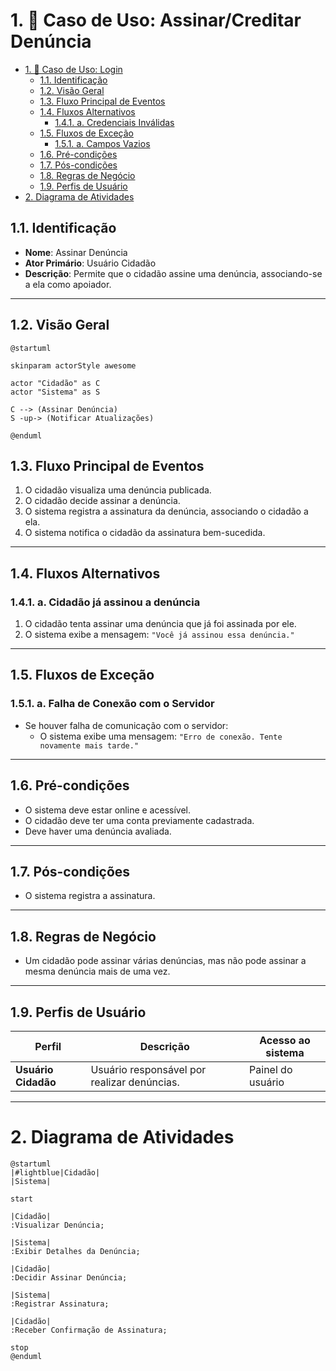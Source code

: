 # 1. 🎯 Caso de Uso: Assinar/Creditar Denúncia
- [1. 🎯 Caso de Uso: Login](#1--caso-de-uso-login)
	- [1.1. Identificação](#11-identificação)
	- [1.2. Visão Geral](#12-visão-geral)
	- [1.3. Fluxo Principal de Eventos](#13-fluxo-principal-de-eventos)
	- [1.4. Fluxos Alternativos](#14-fluxos-alternativos)
		- [1.4.1. a. Credenciais Inválidas](#141-cidadão-já-assinou-a-denúncia)
	- [1.5. Fluxos de Exceção](#15-fluxos-de-exceção)
		- [1.5.1. a. Campos Vazios](#151-falha-de-conexão-com-o-servidor)
	- [1.6. Pré-condições](#16-pré-condições)
	- [1.7. Pós-condições](#17-pós-condições)
	- [1.8. Regras de Negócio](#18-regras-de-negócio)
	- [1.9. Perfis de Usuário](#19-perfis-de-usuário)
- [2. Diagrama de Atividades](#2-diagrama-de-atividades)


## 1.1. Identificação
- **Nome**: Assinar Denúncia  
- **Ator Primário**: Usuário Cidadão  
- **Descrição**: Permite que o cidadão assine uma denúncia, associando-se a ela como apoiador.

---


## 1.2. Visão Geral

```puml
@startuml

skinparam actorStyle awesome

actor "Cidadão" as C
actor "Sistema" as S

C --> (Assinar Denúncia)
S -up-> (Notificar Atualizações)

@enduml
```

## 1.3. Fluxo Principal de Eventos
1. O cidadão visualiza uma denúncia publicada.
2. O cidadão decide assinar a denúncia.
3. O sistema registra a assinatura da denúncia, associando o cidadão a ela.
4. O sistema notifica o cidadão da assinatura bem-sucedida.
---

## 1.4. Fluxos Alternativos

### 1.4.1. a. Cidadão já assinou a denúncia
1. O cidadão tenta assinar uma denúncia que já foi assinada por ele.
2. O sistema exibe a mensagem: `"Você já assinou essa denúncia."`

---

## 1.5. Fluxos de Exceção

### 1.5.1. a. Falha de Conexão com o Servidor
- Se houver falha de comunicação com o servidor:
  - O sistema exibe uma mensagem: `"Erro de conexão. Tente novamente mais tarde."`

---

## 1.6. Pré-condições
- O sistema deve estar online e acessível.
- O cidadão deve ter uma conta previamente cadastrada.
- Deve haver uma denúncia avaliada.

---

## 1.7. Pós-condições
- O sistema registra a assinatura.

---

## 1.8. Regras de Negócio
- Um cidadão pode assinar várias denúncias, mas não pode assinar a mesma denúncia mais de uma vez.
  
---

## 1.9. Perfis de Usuário
| Perfil            | Descrição                                                 | Acesso ao sistema     |
| ----------------- | --------------------------------------------------------- | --------------------- |
| **Usuário Cidadão** | Usuário responsável por realizar denúncias. | Painel do usuário     |


---

# 2. Diagrama de Atividades

```plantuml
@startuml
|#lightblue|Cidadão|
|Sistema|

start

|Cidadão|
:Visualizar Denúncia;

|Sistema|
:Exibir Detalhes da Denúncia;

|Cidadão|
:Decidir Assinar Denúncia;

|Sistema|
:Registrar Assinatura;

|Cidadão|
:Receber Confirmação de Assinatura;

stop
@enduml
```

